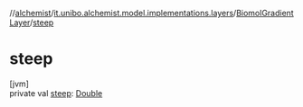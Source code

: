 //[alchemist](../../../index.md)/[it.unibo.alchemist.model.implementations.layers](../index.md)/[BiomolGradientLayer](index.md)/[steep](steep.md)

# steep

[jvm]\
private val [steep](steep.md): [Double](https://kotlinlang.org/api/latest/jvm/stdlib/kotlin/-double/index.html)
